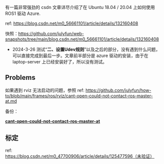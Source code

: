 有一篇非常强劲的 csdn 文章详尽介绍了在 Ubuntu 18.04 / 20.04 上如何使用 ROS1 驱动 Azure.

ref: https://blog.csdn.net/m0_56661101/article/details/132160408

快照：https://github.com/julyfun/web-snapshots/tree/main/blog.csdn.net/m0_56661101/article/details/132160408

- 2024-3-26 测试“**二、设置Udev规则**”以及之后的部分，没有遇到什么问题，可以直接完成到最后一步。文章前半部分是 azure 驱动的安装，由于在 laptop-server 上已经安装好了，所以没有测试。

## Problems

如果遇到 rviz 无法启动的问题，参照  ref: https://github.com/julyfun/how-to/blob/main/frames/ros/rviz/cant-open-could-not-contact-ros-master-at.md

备份：

[**cant-open-could-not-contact-ros-master-at**](https://www.notion.so/cant-open-could-not-contact-ros-master-at-d67a87a6d698475d9ad35ad2ddfee840?pvs=21)

## 标定

ref: https://blog.csdn.net/m0_47700906/article/details/125477596（未验证）

